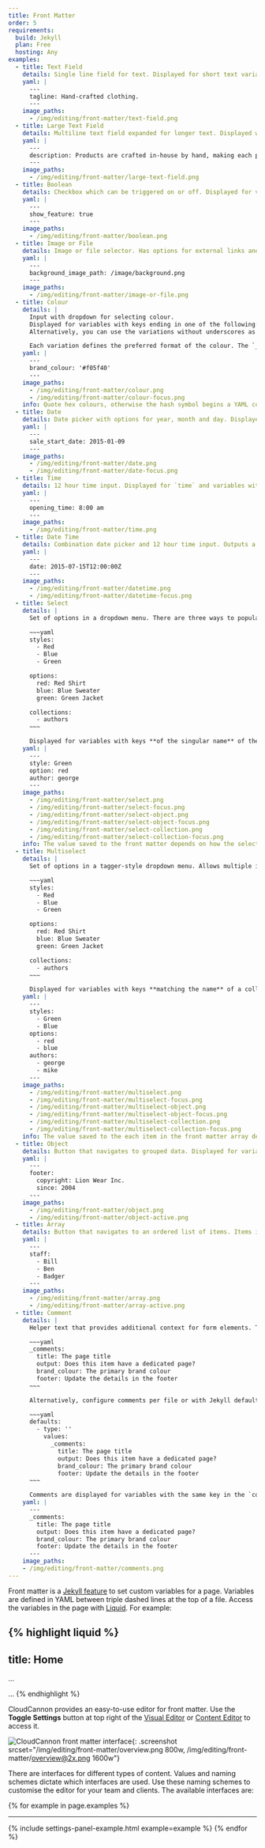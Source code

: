 ```yaml
---
title: Front Matter
order: 5
requirements:
  build: Jekyll
  plan: Free
  hosting: Any
examples:
  - title: Text Field
    details: Single line field for text. Displayed for short text variables.
    yaml: |
      ---
      tagline: Hand-crafted clothing.
      ---
    image_paths:
      - /img/editing/front-matter/text-field.png
  - title: Large Text Field
    details: Multiline text field expanded for longer text. Displayed when there is too much text for a text field, and for the `description` key.
    yaml: |
      ---
      description: Products are crafted in-house by hand, making each piece a labour of love and an exercise in craftsmanship.
      ---
    image_paths:
      - /img/editing/front-matter/large-text-field.png
  - title: Boolean
    details: Checkbox which can be triggered on or off. Displayed for variables with values set to **true** or **false**.
    yaml: |
      ---
      show_feature: true
      ---
    image_paths:
      - /img/editing/front-matter/boolean.png
  - title: Image or File
    details: Image or file selector. Has options for external links and uploading new files. Displayed for variables with keys ending in `_path`.
    yaml: |
      ---
      background_image_path: /image/background.png
      ---
    image_paths:
      - /img/editing/front-matter/image-or-file.png
  - title: Colour
    details: |
      Input with dropdown for selecting colour.
      Displayed for variables with keys ending in one of the following: `_colour`, `_color`, `_rgb`, `_hex`, `_hsv` or `_hsl`.
      Alternatively, you can use the variations without underscores as keys (i.e. `rgb` or `colour`).

      Each variation defines the preferred format of the colour. The `_colour` and `_color` variations default to hex.
    yaml: |
      ---
      brand_colour: '#f05f40'
      ---
    image_paths:
      - /img/editing/front-matter/colour.png
      - /img/editing/front-matter/colour-focus.png
    info: Quote hex colours, otherwise the hash symbol begins a YAML comment.
  - title: Date
    details: Date picker with options for year, month and day. Displayed for variables with date values or keys ending in `_date`.
    yaml: |
      ---
      sale_start_date: 2015-01-09
      ---
    image_paths:
      - /img/editing/front-matter/date.png
      - /img/editing/front-matter/date-focus.png
  - title: Time
    details: 12 hour time input. Displayed for `time` and variables with keys ending in `_time`.
    yaml: |
      ---
      opening_time: 8:00 am
      ---
    image_paths:
      - /img/editing/front-matter/time.png
  - title: Date Time
    details: Combination date picker and 12 hour time input. Outputs a ISO 8601 date. Displayed for `date`, `datetime` and variables with keys ending in `_at` or `_datetime`.
    yaml: |
      ---
      date: 2015-07-15T12:00:00Z
      ---
    image_paths:
      - /img/editing/front-matter/datetime.png
      - /img/editing/front-matter/datetime-focus.png
  - title: Select
    details: |
      Set of options in a dropdown menu. There are three ways to populate the options, from an array or object in `_config.yml`, or with [Collection](/editing/collections/) items:

      ~~~yaml
      styles:
        - Red
        - Blue
        - Green

      options:
        red: Red Shirt
        blue: Blue Sweater
        green: Green Jacket

      collections:
        - authors
      ~~~

      Displayed for variables with keys **of the singular name** of the collection, array or object set in `_config.yml`.
    yaml: |
      ---
      style: Green
      option: red
      author: george
      ---
    image_paths:
      - /img/editing/front-matter/select.png
      - /img/editing/front-matter/select-focus.png
      - /img/editing/front-matter/select-object.png
      - /img/editing/front-matter/select-object-focus.png
      - /img/editing/front-matter/select-collection.png
      - /img/editing/front-matter/select-collection-focus.png
    info: The value saved to the front matter depends on how the select is populated. Array items are saved as the value, keys are saved for objects and collection items are saved by filename.
  - title: Multiselect
    details: |
      Set of options in a tagger-style dropdown menu. Allows multiple items to be selected. There are three ways to populate the options, from an array or object in `_config.yml`, or with [Collection](/editing/collections/) items:

      ~~~yaml
      styles:
        - Red
        - Blue
        - Green

      options:
        red: Red Shirt
        blue: Blue Sweater
        green: Green Jacket

      collections:
        - authors
      ~~~

      Displayed for variables with keys **matching the name** of a collection or array set in `_config.yml`.
    yaml: |
      ---
      styles:
        - Green
        - Blue
      options:
        - red
        - blue
      authors:
        - george
        - mike
      ---
    image_paths:
      - /img/editing/front-matter/multiselect.png
      - /img/editing/front-matter/multiselect-focus.png
      - /img/editing/front-matter/multiselect-object.png
      - /img/editing/front-matter/multiselect-object-focus.png
      - /img/editing/front-matter/multiselect-collection.png
      - /img/editing/front-matter/multiselect-collection-focus.png
    info: The value saved to the each item in the front matter array depends on how the select is populated. Array items are saved as the value, keys are saved for objects and collection items are saved by filename.
  - title: Object
    details: Button that navigates to grouped data. Displayed for variables with an object as the value.
    yaml: |
      ---
      footer:
        copyright: Lion Wear Inc.
        since: 2004
      ---
    image_paths:
      - /img/editing/front-matter/object.png
      - /img/editing/front-matter/object-active.png
  - title: Array
    details: Button that navigates to an ordered list of items. Items in the array can be added, reordered and deleted. Displayed for variables with an array as the value.
    yaml: |
      ---
      staff:
        - Bill
        - Ben
        - Badger
      ---
    image_paths:
      - /img/editing/front-matter/array.png
      - /img/editing/front-matter/array-active.png
  - title: Comment
    details: |
      Helper text that provides additional context for form elements. This is configured in `_config.yml` with a `comments` object:

      ~~~yaml
      _comments:
        title: The page title
        output: Does this item have a dedicated page?
        brand_colour: The primary brand colour
        footer: Update the details in the footer
      ~~~

      Alternatively, configure comments per file or with Jekyll defaults:

      ~~~yaml
      defaults:
        - type: ''
          values:
            _comments:
              title: The page title
              output: Does this item have a dedicated page?
              brand_colour: The primary brand colour
              footer: Update the details in the footer
      ~~~

      Comments are displayed for variables with the same key in the `comments` object.
    yaml: |
      ---
      _comments:
        title: The page title
        output: Does this item have a dedicated page?
        brand_colour: The primary brand colour
        footer: Update the details in the footer
      ---
    image_paths:
    - /img/editing/front-matter/comments.png
---
```


Front matter is a [Jekyll feature](http://jekyllrb.com/docs/frontmatter/) to set custom variables for a page.
Variables are defined in YAML between triple dashed lines at the top of a file.
Access the variables in the page with [Liquid](https://github.com/Shopify/liquid/wiki/Liquid-for-Designers). For example:

{% highlight liquid %}
---
title: Home
---
...
<title>{% raw %}{{ page.title }}{% endraw %} - Lion Wear</title>
...
{% endhighlight %}

CloudCannon provides an easy-to-use editor for front matter. Use the **Toggle Settings** button at top right of the [Visual Editor](/editing/visual-editor/) or [Content Editor](/editing/content-editor/) to access it.

![CloudCannon front matter interface](/img/editing/front-matter/overview.png){: .screenshot srcset="/img/editing/front-matter/overview.png 800w, /img/editing/front-matter/overview@2x.png 1600w"}

There are interfaces for different types of content. Values and naming schemes dictate which interfaces are used.
Use these naming schemes to customise the editor for your team and clients. The available interfaces are:

{% for example in page.examples %}
***
{% include settings-panel-example.html example=example %}
{% endfor %}
